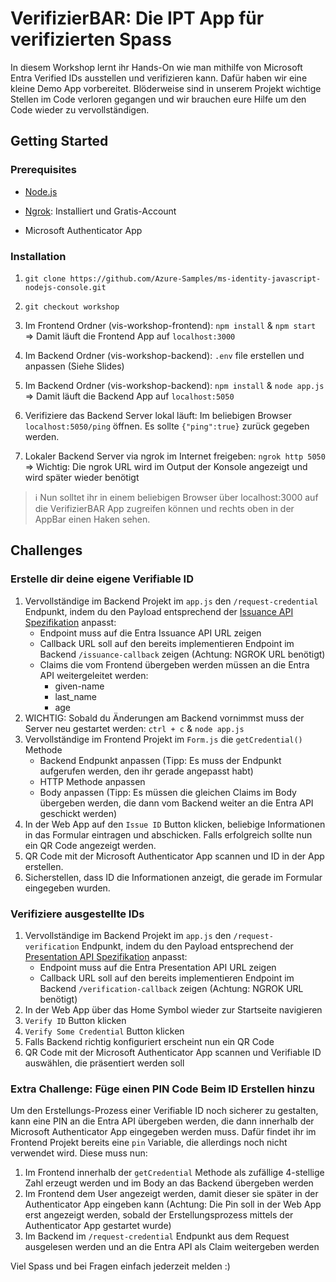
# VerifizierBAR: Die IPT App für verifizierten Spass

  
In diesem Workshop lernt ihr Hands-On wie man mithilfe von Microsoft Entra Verified IDs ausstellen und verifizieren kann. Dafür haben wir eine kleine Demo App vorbereitet. Blöderweise sind in unserem Projekt wichtige Stellen im Code verloren gegangen und wir brauchen eure Hilfe um den Code wieder zu vervollständigen.

 
## Getting Started

  

### Prerequisites
* [Node.js](https://nodejs.org/en/download)

* [Ngrok](https://ngrok.com/download):  Installiert und Gratis-Account

* Microsoft Authenticator App

### Installation

  

1. `git clone https://github.com/Azure-Samples/ms-identity-javascript-nodejs-console.git`
2. `git checkout workshop`
2. Im Frontend Ordner (vis-workshop-frontend): `npm install` & `npm start` => Damit läuft die Frontend App auf `localhost:3000`
3. Im Backend Ordner (vis-workshop-backend): `.env` file erstellen und anpassen (Siehe Slides)

4. Im Backend Ordner (vis-workshop-backend): `npm install` & `node app.js` => Damit läuft die Backend App auf `localhost:5050`
5. Verifiziere das Backend Server lokal läuft: Im beliebigen Browser `localhost:5050/ping` öffnen. Es sollte `{"ping":true}` zurück gegeben werden.

5. Lokaler Backend Server via ngrok im Internet freigeben: `ngrok http 5050` => Wichtig: Die ngrok URL wird im Output der Konsole angezeigt und wird später wieder benötigt
   
> :information_source: Nun solltet ihr in einem beliebigen Browser über localhost:3000 auf die VerifizierBAR App zugreifen können und rechts oben in der AppBar einen Haken sehen.

 ## Challenges

### Erstelle dir deine eigene Verifiable ID 
1. Vervollständige im Backend Projekt im `app.js` den `/request-credential` Endpunkt, indem du den Payload entsprechend der [Issuance API Spezifikation](https://learn.microsoft.com/en-us/azure/active-directory/verifiable-credentials/issuance-request-api) anpasst:
    - Endpoint muss auf die Entra Issuance API URL zeigen
    - Callback URL soll auf den bereits implementieren Endpoint im Backend `/issuance-callback` zeigen (Achtung: NGROK URL benötigt)
    - Claims die vom Frontend übergeben werden müssen an die Entra API weitergeleitet werden:
      - given-name
      - last_name
      - age
2. WICHTIG: Sobald du Änderungen am Backend vornimmst muss der Server neu gestartet werden: `ctrl + c` & `node app.js`
3. Vervollständige im Frontend Projekt im `Form.js` die `getCredential()` Methode
    - Backend Endpunkt anpassen (Tipp: Es muss der Endpunkt aufgerufen werden, den ihr gerade angepasst habt)
    - HTTP Methode anpassen
    - Body anpassen (Tipp: Es müssen die gleichen Claims im Body übergeben werden, die dann vom Backend weiter an die Entra API geschickt werden)
4. In der Web App auf den `Issue ID` Button klicken, beliebige Informationen in das Formular eintragen und abschicken. Falls erfolgreich sollte nun ein QR Code angezeigt werden. 
5. QR Code mit der Microsoft Authenticator App scannen und ID in der App erstellen. 
6. Sicherstellen, dass ID die Informationen anzeigt, die gerade im Formular eingegeben wurden.

### Verifiziere ausgestellte IDs
1. Vervollständige im Backend Projekt im `app.js` den `/request-verification` Endpunkt, indem du den Payload entsprechend der [Presentation API Spezifikation](https://learn.microsoft.com/en-us/azure/active-directory/verifiable-credentials/presentation-request-api) anpasst:
   - Endpoint muss auf die Entra Presentation API URL zeigen
   - Callback URL soll auf den bereits implementieren Endpoint im Backend `/verification-callback` zeigen (Achtung: NGROK URL benötigt)
2. In der Web App über das Home Symbol wieder zur Startseite navigieren
3. `Verify ID` Button klicken
4. `Verify Some Credential` Button klicken
5. Falls Backend richtig konfiguriert erscheint nun ein QR Code
6. QR Code mit der Microsoft Authenticator App scannen und Verifiable ID auswählen, die präsentiert werden soll

### Extra Challenge: Füge einen PIN Code Beim ID Erstellen hinzu
Um den Erstellungs-Prozess einer Verifiable ID noch sicherer zu gestalten, kann eine PIN an die Entra API übergeben werden, die dann innerhalb der Microsoft Authenticator App eingegeben werden muss. Dafür findet ihr im Frontend Projekt bereits eine `pin` Variable, die allerdings noch nicht verwendet wird. Diese muss nun:
1. Im Frontend innerhalb der `getCredential` Methode als zufällige 4-stellige Zahl erzeugt werden und im Body an das Backend übergeben werden
2. Im Frontend dem User angezeigt werden, damit dieser sie später in der Authenticator App eingeben kann (Achtung: Die Pin soll in der Web App erst angezeigt werden, sobald der Erstellungsprozess mittels der Authenticator App gestartet wurde)
3. Im Backend im `/request-credential` Endpunkt aus dem Request ausgelesen werden und an die Entra API als Claim weitergeben werden


Viel Spass und bei Fragen einfach jederzeit melden :)